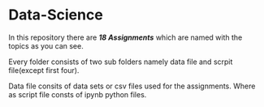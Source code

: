 # Data-Science
In this repository there are ***18 Assignments*** which are named with the topics as you can see.

Every folder consists of two sub folders namely data file and scrpit file(except first four).

Data file consits of data sets or csv files used for the assignments. Where as script file consts of ipynb python files.
